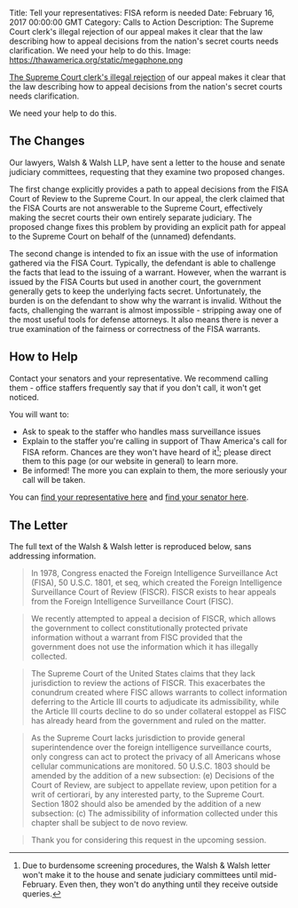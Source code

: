 Title: Tell your representatives: FISA reform is needed
Date: February 16, 2017 00:00:00 GMT
Category: Calls to Action
Description: The Supreme Court clerk's illegal rejection of our appeal makes it clear that the law describing how to appeal decisions from the nation's secret courts needs clarification.  We need your help to do this.
Image: https://thawamerica.org/static/megaphone.png

[The Supreme Court clerk's illegal rejection](/press/2017-01-17/) of our appeal makes it clear that the law describing how to appeal decisions from the nation's secret courts needs clarification.

We need your help to do this.

## The Changes

Our lawyers, Walsh & Walsh LLP, have sent a letter to the house and senate judiciary committees, requesting that they examine two proposed changes.

The first change explicitly provides a path to appeal decisions from the FISA Court of Review to the Supreme Court.  In our appeal, the clerk claimed that the FISA Courts are not answerable to the Supreme Court, effectively making the secret courts their own entirely separate judiciary.  The proposed change fixes this problem by providing an explicit path for appeal to the Supreme Court on behalf of the (unnamed) defendants.

The second change is intended to fix an issue with the use of information gathered via the FISA Court.  Typically, the defendant is able to challenge the facts that lead to the issuing of a warrant.  However, when the warrant is issued by the FISA Courts but used in another court, the government generally gets to keep the underlying facts secret.  Unfortunately, the burden is on the defendant to show why the warrant is invalid.  Without the facts, challenging the warrant is almost impossible - stripping away one of the most useful tools for defense attorneys.  It also means there is never a true examination of the fairness or correctness of the FISA warrants.

## How to Help

Contact your senators and your representative.  We recommend calling them - office staffers frequently say that if you don't call, it won't get noticed.

You will want to:

* Ask to speak to the staffer who handles mass surveillance issues
* Explain to the staffer you're calling in support of Thaw America's call for FISA reform.  Chances are they won't have heard of it[^1]; please direct them to this page (or our website in general) to learn more.
* Be informed!  The more you can explain to them, the more seriously your call will be taken.

You can [find your representative here](http://www.house.gov/representatives/find/) and [find your senator here](http://www.senate.gov/senators/contact/).

## The Letter

The full text of the Walsh & Walsh letter is reproduced below, sans addressing information.

> In 1978, Congress enacted the Foreign Intelligence Surveillance Act (FISA), 50 U.S.C. 1801, et seq, which created the Foreign Intelligence Surveillance Court of Review (FISCR).  FISCR exists to hear appeals from the Foreign Intelligence Surveillance Court (FISC).

> We recently attempted to appeal a decision of FISCR, which allows the government to collect constitutionally protected private information without a warrant from FISC provided that the government does not use the information which it has illegally collected.

> The Supreme Court of the United States claims that they lack jurisdiction to review the actions of FISCR.  This exacerbates the conundrum created where FISC allows warrants to collect information deferring to the Article III courts to adjudicate its admissibility, while the Article III courts decline to do so under collateral estoppel as FISC has already heard from the government and ruled on the matter.

> As the Supreme Court lacks jurisdiction to provide general superintendence over the foreign intelligence surveillance courts, only congress can act to protect the privacy of all Americans whose cellular communications are monitored.  50 U.S.C. 1803 should be amended by the addition of a new subsection: (e) Decisions of the Court of Review, are subject to appellate review, upon petition for a writ of certiorari, by any interested party, to the Supreme Court.  Section 1802 should also be amended by the addition of a new subsection: (c) The admissibility of information collected under this chapter shall be subject to de novo review.

> Thank you for considering this request in the upcoming session.

[^1]: Due to burdensome screening procedures, the Walsh & Walsh letter won't make it to the house and senate judiciary committees until mid-February.  Even then, they won't do anything until they receive outside queries.

